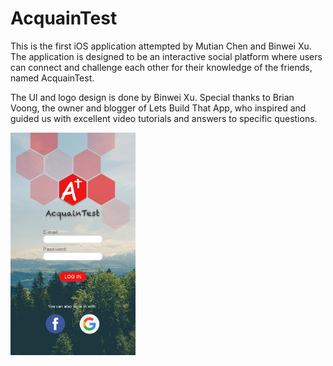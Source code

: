 # AcquainTest

This is the first iOS application attempted by Mutian Chen and Binwei Xu. The application is designed to be an interactive social platform where users can connect and challenge each other for their knowledge of the friends, named AcquainTest. 

The UI and logo design is done by Binwei Xu. Special thanks to Brian Voong, the owner and blogger of Lets Build That App, who inspired and guided us with excellent video tutorials and answers to specific questions. 

<img src="https://github.com/bixubot/AcquainTest/blob/master/login.png" width="200">
